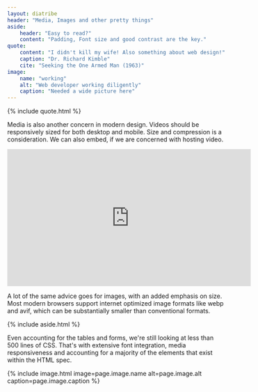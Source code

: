```yaml
---
layout: diatribe
header: "Media, Images and other pretty things"
aside:
    header: "Easy to read?"
    content: "Padding, Font size and good contrast are the key."
quote:
    content: "I didn't kill my wife! Also something about web design!"
    caption: "Dr. Richard Kimble"
    cite: "Seeking the One Armed Man (1963)"
image:
    name: "working"
    alt: "Web developer working diligently"
    caption: "Needed a wide picture here"
---
```


{% include quote.html %}

Media is also another concern in modern design. Videos should be responsively sized for both desktop and
mobile. Size and compression is a consideration. We can also embed, if we are concerned with hosting
video.

<iframe width="560" height="315" src="https://www.youtube.com/embed/RzX-fx_GhrM"
    title="YouTube video player - Harrison Ford Already Works Around the Clock" frameborder="0"
    allow="accelerometer; autoplay; clipboard-write; encrypted-media; gyroscope; picture-in-picture"
    loading="lazy" allowfullscreen></iframe>


A lot of the same advice goes for images, with an added emphasis on size. Most modern browsers support
internet optimized image formats like <abbr>webp</abbr> and <abbr>avif</abbr>, which can be
substantially smaller than conventional formats.

<div>
    {% include aside.html %}
    <p>
        Even accounting for the tables and forms, we're still looking at less than 500 lines of CSS. That's with
        extensive font integration, media responsiveness and accounting for a majority of the elements that
        exist within the <abbr>HTML</abbr> spec.
    </p>
</div>

{% include image.html image=page.image.name alt=page.image.alt caption=page.image.caption %}